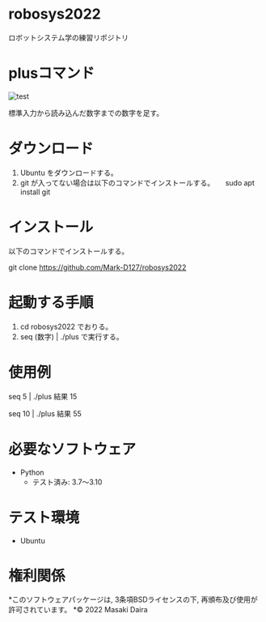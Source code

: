 # robosys2022
ロボットシステム学の練習リポジトリ

# plusコマンド
![test](https://github.com/Mark-D127/robosys2022/actions/workflows/test.yml/badge.svg)

標準入力から読み込んだ数字までの数字を足す。

# ダウンロード

1. Ubuntu をダウンロードする。
2. git が入ってない場合は以下のコマンドでインストールする。
　 sudo apt install git

# インストール

以下のコマンドでインストールする。

git clone https://github.com/Mark-D127/robosys2022 

# 起動する手順
1. cd robosys2022 でおりる。
2. seq (数字) | ./plus で実行する。

# 使用例

seq 5 | ./plus
結果
15

seq 10 | ./plus
結果
55

# 必要なソフトウェア
* Python
  * テスト済み: 3.7～3.10

# テスト環境
* Ubuntu

# 権利関係
*このソフトウェアパッケージは, 3条項BSDライセンスの下, 再頒布及び使用が許可されています。
*© 2022 Masaki Daira
